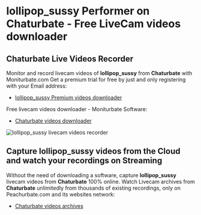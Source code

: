 # lollipop_sussy Performer on Chaturbate - Free LiveCam videos downloader

## Chaturbate Live Videos Recorder

Monitor and record livecam videos of **lollipop_sussy** from **Chaturbate** with Moniturbate.com
Get a premium trial for free by just and only registering with your Email address:
* [lollipop_sussy Premium videos downloader](https://moniturbate.com/request-demo-licence-key.html)

Free livecam videos downloader - Moniturbate Software:
* [Chaturbate videos downloader](https://moniturbate.com/moniturbate-download-software.html)

![lollipop_sussy livecam videos recorder](https://peachurnet.com/templates/moniturbate-software.png)


## Capture lollipop_sussy videos from the Cloud and watch your recordings on Streaming

Without the need of downloading a software, capture **lollipop_sussy** livecam videos from **Chaturbate** 100% online.
Watch Livecam archives from **Chaturbate** unlimitedly from thousands of existing recordings, only on Peachurbate.com and its websites network:
* [Chaturbate videos archives](https://peachurnet.com/)